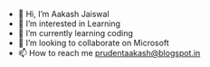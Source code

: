 - 👋 Hi, I’m Aakash Jaiswal
- 👀 I’m interested in Learning
- 🌱 I’m currently learning coding
- 💞️ I’m looking to collaborate on Microsoft
- 📫 How to reach me prudentaakash@blogspot.in

<!---
ajaiswalent/ajaiswalent is a ✨ special ✨ repository because its `README.md` (this file) appears on your GitHub profile.
You can click the Preview link to take a look at your changes.
--->

